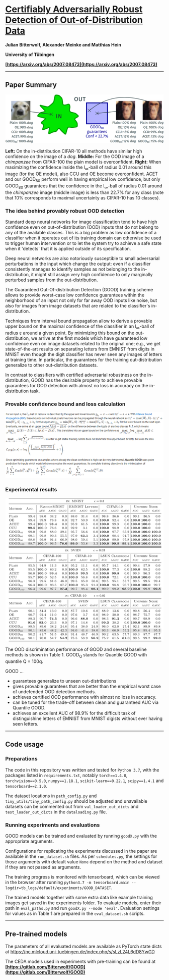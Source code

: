 # [Certifiably Adversarially Robust Detection of Out-of-Distribution Data](https://arxiv.org/abs/2007.08473)

**Julian Bitterwolf, Alexander Meinke and Matthias Hein**

**University of Tübingen**

**[https://arxiv.org/abs/2007.08473](https://arxiv.org/abs/2007.08473)**

---

## Paper Summary

![figure1.png](readme_imgs/figure1.png)

**Left:** On the in-distribution CIFAR-10 all methods have similar high confidence on the image of a *dog*. **Middle:** For the OOD image of a *chimpanzee* from CIFAR-100 the plain model is overconfident. **Right:** When maximizing the confidence inside the l<sub>&infin;</sub>-ball of radius 0.01 around this image (for the OE model), also CCU and OE become overconfident. ACET and our GOOD<sub>80</sub> perform well in having empirical low confidence, but only GOOD<sub>80</sub> guarantees that the confidence in the  l<sub>&infin;</sub>-ball of radius  0.01 around the *chimpanzee* image (middle image) is less than 22.7\% for any class (note that 10\% corresponds to maximal uncertainty as CIFAR-10 has 10 classes).

### The idea behind provably robust OOD detection

Standard deep neural networks for image classification tend to have high confidence even on out-of-distribution (OOD) inputs that do not belong to any of the available classes.
This is a big problem as low confidence of a classifier when it operates out of its training domain can otherwise be used to trigger human intervention or to let the system try to achieve a safe state when it 'detects' that it is applied outside of its specification.

Deep neural networks are also notoriously susceptible to small adversarial perturbations in the input which change the output: even if a classifier consistently manages to identify samples as not belonging to the in-distribution, it might still assign very high confidence to only marginally perturbed samples from the out-distribution.

The Guaranteed Out-Of-distribution Detection (GOOD) training scheme allows to provide worst-case low confidence guarantees within the neighborhood of an input not only for far away OOD inputs like noise, but also for images from image datasets that are related to the classifier's in-distribution.

Techniques from interval bound propagation allow to derive a provable upper bound on the maximal confidence of the classifier in an l<sub>&infin;</sub>-ball of radius &epsilon; around a given point. By minimizing this bound on the out-distribution, we arrive at the first models which have guaranteed low confidence even on image datasets related to the original one; e.g., we get state-of-the-art results on separating letters from EMNIST from digits in MNIST even though the digit classifier has never seen any images of letters at training time. In particular, the guarantees for the training out-distribution generalize to other out-distribution datasets.

In contrast to classifiers with certified adversarial robustness on the in-distribution, GOOD has the desirable property to achieve provable guarantees for OOD detection with almost no loss in accuracy on the in-distribution task.

### Provable confidence bound and loss calculation

![gitlab_method.png](readme_imgs/gitlab_method.png)

### Experimental results

![good_table1.png](readme_imgs/good_table1.png)

The OOD discrimination performance of GOOD and several baseline methods is shown in Table 1. GOOD<sub>Q</sub> stands for Quantile GOOD with quantile Q = 100q.

GOOD ...
* guarantees generalize to unseen out-distributions
* gives provable guarantees that are better than the empirical worst case of undefended OOD detection methods.
* achieves certified OOD performance with almost no loss in accuracy.
* can be tuned for the trade-off between clean and guaranteed AUC via Quantile GOOD.
* achieves an excellent AUC of 98.9% for the difficult task of distinguishine letters of EMNIST from MNIST digists without ever having seen letters.

---

## Code usage

### Preparations

The code in this repository was written and tested for `Python 3.7`, with the packages listed in `requirements.txt`, notably `torch==1.4.0`, `torchvision==0.5.0`, `numpy==1.18.1`, `scikit-learn==0.22.1`, `scipy==1.4.1` and `tensorboard==2.1.0`.

The dataset locations in `path_config.py` and `tiny_utils/tiny_path_config.py` should be adjusted and unavailable datasets can be commented out from `val_loader_out_dicts` and `test_loader_out_dicts` in the `dataloading.py` file.

### Running experiments and evaluations

GOOD models can be trained and evaluated by running `goodX.py` with the appropriate arguments.

Configurations for replicating the experiments discussed in the paper are available in the `run_dataset.sh` files.
As per `schedules.py`, the settings for those arguments with default value `None` depend on the method and dataset if they are not passed as arguments.

The training progress is monitored with tensorboard, which can be viewed in the browser after running `python3.7 -m tensorboard.main --logdir=tb_logs/default/experiments/GOOD_DATASET`.

The trained models together with some extra data like example training images get saved in the experiments folder.
To evaluate models, enter their path in `eval_paths.py` and run `goodX.py --mode 'eval'`. Evaluation settings for values as in Table 1 are prepared in the `eval_dataset.sh` scripts.

---

## Pre-trained models

The parameters of all evaluated models are available as PyTorch state dicts at https://nc.mlcloud.uni-tuebingen.de/index.php/s/sLzL24L6dD8YwGD

The CEDA models used in experiments with pre-training can be found at **[https://gitlab.com/Bitterwolf/GOOD](https://gitlab.com/Bitterwolf/GOOD)**

